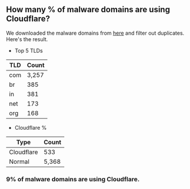 ## How many % of malware domains are using Cloudflare?


We downloaded the malware domains from [here](https://urlhaus.abuse.ch) and filter out duplicates.
Here's the result.


[//]: # (start replacement)


- Top 5 TLDs

| TLD | Count |
| --- | --- |
| com | 3,257 |
| br | 385 |
| in | 381 |
| net | 173 |
| org | 168 |


- Cloudflare %

| Type | Count |
| --- | --- |
| Cloudflare | 533 |
| Normal | 5,368 |


### 9% of malware domains are using Cloudflare.